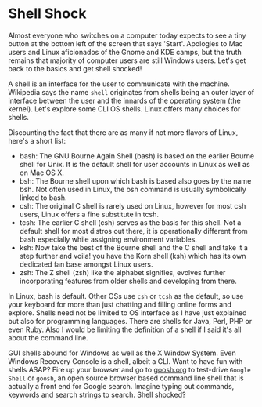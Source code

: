 # Shell Shock

Almost everyone who switches on a computer today expects to see a tiny button at the bottom left of the screen that says 'Start'. Apologies to Mac users and Linux aficionados of the Gnome and KDE camps, but the truth remains that majority of computer users are still Windows users. Let's get back to the basics and get shell shocked!

A shell is an interface for the user to communicate with the machine. Wikipedia says the name `shell` originates from shells being an outer layer of interface between the user and the innards of the operating system (the kernel). Let's explore some CLI OS shells. Linux offers many choices for shells.

Discounting the fact that there are as many if not more flavors of Linux, here's a short list:

- bash: The GNU Bourne Again Shell (bash) is based on the earlier Bourne shell for Unix. It is the default shell for user accounts in Linux as well as on Mac OS X.
- bsh: The Bourne shell upon which bash is based also goes by the name bsh. Not often used in Linux, the bsh command is usually symbolically linked to bash.
- csh: The original C shell is rarely used on Linux, however for most csh users, Linux offers a fine substitute in tcsh.
- tcsh: The earlier C shell (csh) serves as the basis for this shell. Not a default shell for most distros out there, it is operationally different from bash especially while assigning environment variables.
- ksh: Now take the best of the Bourne shell and the C shell and take it a step further and voila! you have the Korn shell (ksh) which has its own dedicated fan base amongst Linux users.
- zsh: The Z shell (zsh) like the alphabet signifies, evolves further incorporating features from older shells and developing from there.

In Linux, bash is default. Other OSs use `csh` or `tcsh` as the default, so use your keyboard for more than just chatting and filling online forms and explore. Shells need not be limited to OS interface as I have just explained but also for programming languages. There are shells for Java, Perl, PHP or even Ruby. Also I would be limiting the definition of a shell if I said it's all about the command line.

GUI shells abound for Windows as well as the X Window System. Even Windows Recovery Console is a shell, albeit a CLI. Want to have fun with shells ASAP? Fire up your browser and go to <a href="http://goosh.org/">goosh.org</a> to test-drive `Google Shell` or `goosh`, an open source browser based command line shell that is actually a front end for Google search. Imagine typing out commands, keywords and search strings to search. Shell shocked?